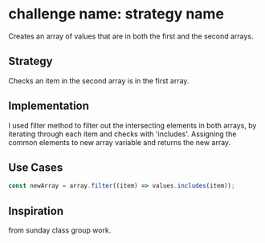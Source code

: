 # challenge name: strategy name

Creates an array of values that are in both the first and the second arrays.

## Strategy

Checks an item in the second array is in the first array.

## Implementation

I used filter method to filter out the intersecting elements in both arrays, by iterating through each item and checks with 'includes'. Assigning the common elements to new array variable and returns the new array.

## Use Cases

```js
const newArray = array.filter((item) => values.includes(item));
```

## Inspiration

from sunday class group work.
